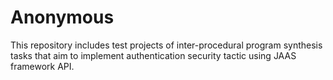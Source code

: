 # Anonymous
This repository includes test projects of inter-procedural program synthesis tasks that aim to implement authentication security tactic using JAAS framework API.
